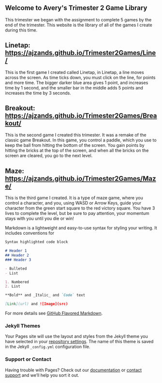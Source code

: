 ## Welcome to Avery's Trimester 2 Game Library

This trimester we began with the assignment to complete 5 games by the end of the trimester. This website is the library of all of the games I create during this time.

## Linetap: https://ajzands.github.io/Trimester2Games/Line/

This is the first game I created called Linetap, in Linetap, a line moves across the screen. As time ticks down, you must click on the line, for points and more time. The bigger darker blue area gives 1 point, and increases time by 1 second, and the smaller bar in the middle adds 5 points and increases the time by 3 seconds.

## Breakout: https://ajzands.github.io/Trimester2Games/Breakout/

This is the second game I created this trimester. It was a remake of the classic game Breakout. In this game, you control a paddle, which you use to keep the ball from hitting the bottom of the screen. You gain points by hitting the bricks at the top of the screen, and when all the bricks on the screen are cleared, you go to the next level.

## Maze: https://ajzands.github.io/Trimester2Games/Maze/

This is the third game I created. It is a type of maze game, where you control a character, and you, using WASD or Arrow Keys, guide your character from the green start square to the red victory square. You have 3 lives to complete the level, but be sure to pay attention, your momentum stays with you until you die or win!



Markdown is a lightweight and easy-to-use syntax for styling your writing. It includes conventions for

```markdown
Syntax highlighted code block

# Header 1
## Header 2
### Header 3

- Bulleted
- List

1. Numbered
2. List

**Bold** and _Italic_ and `Code` text

[Link](url) and ![Image](src)
```

For more details see [GitHub Flavored Markdown](https://guides.github.com/features/mastering-markdown/).

### Jekyll Themes

Your Pages site will use the layout and styles from the Jekyll theme you have selected in your [repository settings](https://github.com/ajzands/Trimester2Games/settings). The name of this theme is saved in the Jekyll `_config.yml` configuration file.

### Support or Contact

Having trouble with Pages? Check out our [documentation](https://help.github.com/categories/github-pages-basics/) or [contact support](https://github.com/contact) and we’ll help you sort it out.
